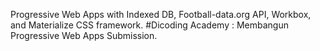 Progressive Web Apps with Indexed DB, Football-data.org API, Workbox, and Materialize CSS framework.
#Dicoding Academy : Membangun Progressive Web Apps Submission.
